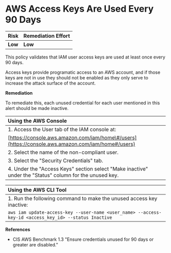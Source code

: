 # AWS Access Keys Are Used Every 90 Days

| Risk    | Remediation Effort |
| :------ | :----------------- |
| **Low** | **Low**            |

This policy validates that IAM user access keys are used at least once every 90 days.

Access keys provide programatic access to an AWS account, and if those keys are not in use they should not be enabled as they only serve to increase the attack surface of the account.

**Remediation**

To remediate this, each unused credential for each user mentioned in this alert should be made inactive.

| Using the AWS Console                                                                                   |
| :------------------------------------------------------------------------------------------------------ |
| 1. Access the User tab of the IAM console at:                                                           |
| [https://console.aws.amazon.com/iam/home\#/users](https://console.aws.amazon.com/iam/home#/users)       |
| 2. Select the name of the non-compliant user.                                                           |
| 3. Select the "Security Credentials" tab.                                                               |
| 4. Under the "Access Keys" section select "Make inactive" under the "Status" column for the unused key. |

| Using the AWS CLI Tool                                                                                |
| :---------------------------------------------------------------------------------------------------- |
| 1. Run the following command to make the unused access key inactive:                                  |
| `aws iam update-access-key --user-name <user_name> --access-key-id <access_key_id> --status Inactive` |

**References**

- CIS AWS Benchmark 1.3 "Ensure credentials unused for 90 days or greater are disabled."
